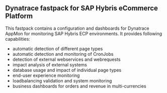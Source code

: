 ## Dynatrace fastpack for SAP Hybris eCommerce Platform

This fastpack contains a configuration and dashboards for Dynatrace AppMon for monitoring SAP Hybris ECP environments.
It provides following capabilities:
* automatic detection of different page types
* automatic detection and monitoring of CronJobs
* detection of external webservices and webrequests
* impact analysis of external systems
* database usage and impact of individual page types
* end-user experience monitoring
* loadbalancing validation and system monitoring
* business dashboards for orders and revenue in multi-currencies

